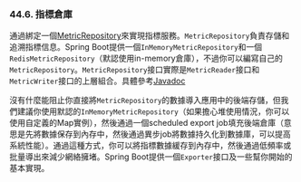 ### 44.6. 指標倉庫

通過綁定一個[MetricRepository](http://github.com/spring-projects/spring-boot/tree/master/spring-boot-actuator/src/main/java/org/springframework/boot/actuate/metrics/repository/MetricRepository.java)來實現指標服務。`MetricRepository`負責存儲和追溯指標信息。Spring Boot提供一個`InMemoryMetricRepository`和一個`RedisMetricRepository`（默認使用in-memory倉庫），不過你可以編寫自己的`MetricRepository`。`MetricRepository`接口實際是`MetricReader`接口和`MetricWriter`接口的上層組合。具體參考[Javadoc](http://docs.spring.io/spring-boot/docs/1.3.0.BUILD-SNAPSHOT/api/org/springframework/boot/actuate/metrics/repository/MetricRepository.html)

沒有什麼能阻止你直接將`MetricRepository`的數據導入應用中的後端存儲，但我們建議你使用默認的`InMemoryMetricRepository`（如果擔心堆使用情況，你可以使用自定義的Map實例），然後通過一個scheduled export job填充後端倉庫（意思是先將數據保存到內存中，然後通過異步job將數據持久化到數據庫，可以提高系統性能）。通過這種方式，你可以將指標數據緩存到內存中，然後通過低頻率或批量導出來減少網絡擁堵。Spring Boot提供一個`Exporter`接口及一些幫你開始的基本實現。
